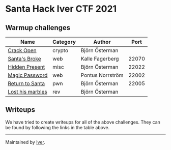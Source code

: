 # Santa Hack Iver CTF 2021

## Warmup challenges

| Name                                                                   | Category  | Author           | Port  |
| ---------------------------------------------------------------------- | --------- | ---------------- | ----- |
| [Crack Open](./challs/crackn/README.md)                                | crypto    | Björn Österman   |
| [Santa's Broke](./challs/gopher_maths/README.md)                       | web       | Kalle Fagerberg  | 22070 |
| [Hidden Present](./challs/hidden/README.md)                            | misc      | Björn Österman   | 22022 |
| [Magic Password](./challs/magic_password/README.md)                    | web       | Pontus Norrström | 22002 |
| [Return to Santa](./challs/ret2santa/README.md)                        | pwn       | Björn Österman   | 22005 |
| [Lost his marbles](./challs/marbles/README.md)                         | rev       | Björn Österman   | |

## Writeups

We have tried to create writeups for all of the above challenges. They can be
found by following the links in the table above.

---

Maintained by [Iver](https://www.iver.com/en).
